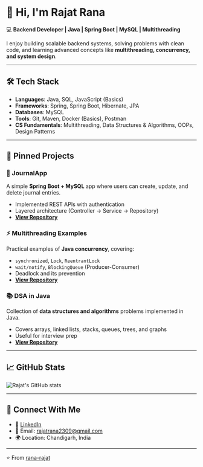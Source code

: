 # 👋 Hi, I'm Rajat Rana  

💻 **Backend Developer | Java | Spring Boot | MySQL | Multithreading**  

I enjoy building scalable backend systems, solving problems with clean code, and learning advanced concepts like **multithreading, concurrency, and system design**.  

---

## 🛠️ Tech Stack
- **Languages**: Java, SQL, JavaScript (Basics)
- **Frameworks**: Spring, Spring Boot, Hibernate, JPA
- **Databases**: MySQL
- **Tools**: Git, Maven, Docker (Basics), Postman
- **CS Fundamentals**: Multithreading, Data Structures & Algorithms, OOPs, Design Patterns

---

## 📌 Pinned Projects
### 📰 JournalApp  
A simple **Spring Boot + MySQL** app where users can create, update, and delete journal entries.  
- Implemented REST APIs with authentication  
- Layered architecture (Controller → Service → Repository)  
- **[View Repository](https://github.com/rana-rajat/journalApp)**  

### ⚡ Multithreading Examples  
Practical examples of **Java concurrency**, covering:  
- `synchronized`, `Lock`, `ReentrantLock`  
- `wait/notify`, `BlockingQueue` (Producer-Consumer)  
- Deadlock and its prevention  
- **[View Repository](https://github.com/rana-rajat/Multithreading)**  

### 📚 DSA in Java  
Collection of **data structures and algorithms** problems implemented in Java.  
- Covers arrays, linked lists, stacks, queues, trees, and graphs  
- Useful for interview prep  
- **[View Repository](https://github.com/rana-rajat/dsa)**  

---

## 📈 GitHub Stats
![Rajat's GitHub stats](https://github-readme-stats.vercel.app/api?username=rana-rajat&show_icons=true&theme=tokyonight)

---

## 🤝 Connect With Me
- 💼 [LinkedIn](https://www.linkedin.com/in/rajat-rana/)  
- 📧 Email: rajatrana2309@gmail.com  
- 🌍 Location: Chandigarh, India  

---
⭐️ From [rana-rajat](https://github.com/rana-rajat)
